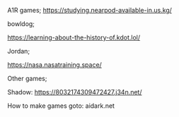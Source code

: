 A1R games;
https://studying.nearpod-available-in.us.kg/

bowldog;

https://learning-about-the-history-of.kdot.lol/

Jordan;

https://nasa.nasatraining.space/

Other games; 

Shadow: https://8032174309472427.j34n.net/ 

How to make games goto: aidark.net
